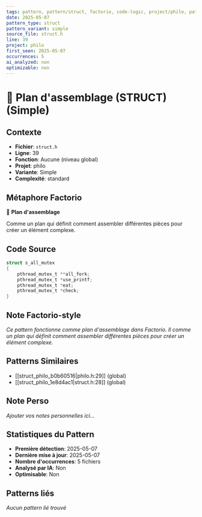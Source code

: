 ```yaml
---
tags: pattern, pattern/struct, factorio, code-logic, project/philo, pattern/variant/simple
date: 2025-05-07
pattern_type: struct
pattern_variant: simple
source_file: struct.h
line: 39
project: philo
first_seen: 2025-05-07
occurrences: 5
ai_analyzed: non
optimizable: non
---
```


# 📐 Plan d'assemblage (STRUCT) (Simple)

## Contexte
- **Fichier**: `struct.h`
- **Ligne**: 39
- **Fonction**: Aucune (niveau global)
- **Projet**: philo
- **Variante**: Simple
- **Complexité**: standard

## Métaphore Factorio
📐 **Plan d'assemblage**

Comme un plan qui définit comment assembler différentes pièces pour créer un élément complexe.

## Code Source
```c
struct s_all_mutex
{
	pthread_mutex_t	**all_fork;
	pthread_mutex_t	*use_printf;
	pthread_mutex_t	*eat;
	pthread_mutex_t	*check;
}
```

## Note Factorio-style
*Ce pattern fonctionne comme plan d'assemblage dans Factorio. Il comme un plan qui définit comment assembler différentes pièces pour créer un élément complexe.*

## Patterns Similaires
- [[struct_philo_b0b60516|philo.h:29]] (global)
- [[struct_philo_1e8d4ac1|struct.h:28]] (global)

## Note Perso
*Ajouter vos notes personnelles ici...*

## Statistiques du Pattern
- **Première détection**: 2025-05-07
- **Dernière mise à jour**: 2025-05-07
- **Nombre d'occurrences**: 5 fichiers
- **Analysé par IA**: Non
- **Optimisable**: Non

## Patterns liés
*Aucun pattern lié trouvé*

